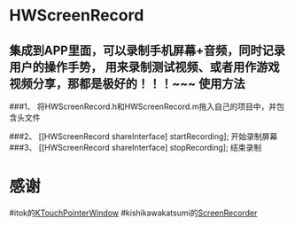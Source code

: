HWScreenRecord
=======================================
集成到APP里面，可以录制手机屏幕+音频，同时记录用户的操作手势，
用来录制测试视频、或者用作游戏视频分享，那都是极好的！！！~~~
使用方法
-----------------
###1、
将HWScreenRecord.h和HWScreenRecord.m拖入自己的项目中，并包含头文件

###2、
    [[HWScreenRecord shareInterface] startRecording];
开始录制屏幕
###3、
    [[HWScreenRecord shareInterface] stopRecording];
结束录制

# 感谢
#itok的[KTouchPointerWindow](https://github.com/itok/KTouchPointerWindow)
#kishikawakatsumi的[ScreenRecorder](https://github.com/kishikawakatsumi/ScreenRecorder.git)
